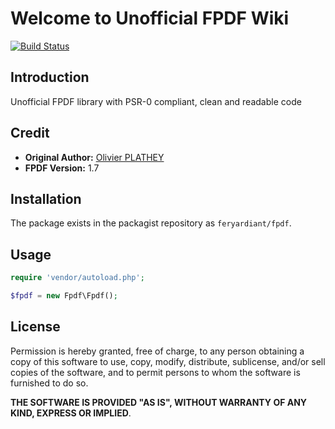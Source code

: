 # Welcome to Unofficial FPDF Wiki

[![Build Status](https://travis-ci.org/feryardiant/fpdf.svg?branch=master)](https://travis-ci.org/feryardiant/fpdf)

## Introduction

Unofficial FPDF library with PSR-0 compliant, clean and readable code

## Credit

* **Original Author:** [Olivier PLATHEY](http://fpdf.org/)
* **FPDF Version:** 1.7

## Installation

The package exists in the packagist repository as `feryardiant/fpdf`.

## Usage

```php
require 'vendor/autoload.php';

$fpdf = new Fpdf\Fpdf();
```

## License

Permission is hereby granted, free of charge, to any person obtaining a copy
of this software to use, copy, modify, distribute, sublicense, and/or sell
copies of the software, and to permit persons to whom the software is furnished
to do so.

**THE SOFTWARE IS PROVIDED "AS IS", WITHOUT WARRANTY OF ANY KIND, EXPRESS OR IMPLIED**.
